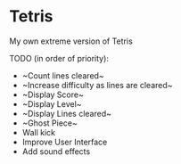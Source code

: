 # Tetris
My own extreme version of Tetris

TODO (in order of priority):
- ~Count lines cleared~
- ~Increase difficulty as lines are cleared~
- ~Display Score~
- ~Display Level~
- ~Display Lines cleared~
- ~Ghost Piece~
- Wall kick
- Improve User Interface
- Add sound effects